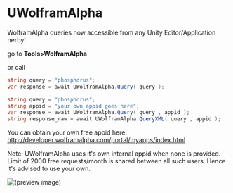 # UWolframAlpha
WolframAlpha queries now accessible from any Unity Editor/Application nerby!

go to **Tools>WolframAlpha**

or call

```c#
string query = "phosphorus";
var response = await UWolframAlpha.Query( query );
```
```c#
string query = "phosphorus";
string appid = "your own appid goes here";
var response = await UWolframAlpha.Query( query , appid );
string response_raw = await UWolframAlpha.QueryXML( query , appid );
```
You can obtain your own free appid here: http://developer.wolframalpha.com/portal/myapps/index.html

Note: UWolframAlpha uses it's own internal appid when none is provided. Limit of 2000 free requests/month is shared between all such users. Hence it's advised to use your own.

![(preview image)](https://i.imgur.com/dlUKB4p.jpg)

